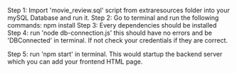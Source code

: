 Step 1: Import 'movie_review.sql' script from extraresources folder into your mySQL Database and run it.
Step 2: Go to terminal and run the following commands:
    npm install
Step 3: Every dependencies should be installed
Step 4: run 'node db-connection.js' this should have no errors and be 'DBConnected' in terminal. If not check your credentials if they are correct.

Step 5: run 'npm start' in terminal. This would startup the backend server which you can add your frontend HTML page.